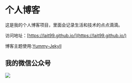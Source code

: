 # 个人博客

这是我的个人博客项目，里面会记录生活和技术的点点滴滴。


访问地址：[https://lait99.github.io/](https://lait99.github.io/)


博客主题使用:[Yummy-Jekyll](https://github.com/DONGChuan/Yummy-Jekyll)


## 我的微信公众号

![](http://www.ityouknow.com/assets/images/keeppuresmile_430.jpg)
